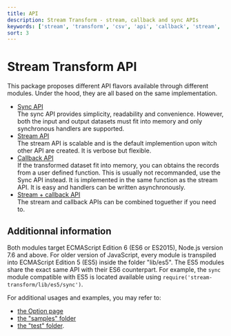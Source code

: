 ```yaml
---
title: API
description: Stream Transform - stream, callback and sync APIs
keywords: ['stream', 'transform', 'csv', 'api', 'callback', 'stream', 'sync', 'promise']
sort: 3
---
```


# Stream Transform API

This package proposes different API flavors available through different modules. Under the hood, they are all based on the same implementation.

* [Sync API](/transform/api/sync/)   
  The sync API provides simplicity, readability and convenience. However, both the input and output datasets must fit into memory and only synchronous handlers are supported.
* [Stream API](/transform/api/stream/)   
  The stream API is scalable and is the default implemention upon witch other API are created. It is verbose but flexible.
* [Callback API](/transform/api/callback/)   
  If the transformed dataset fit into memory, you can obtains the records from a user defined function. This is usually not recommanded, use the Sync API instead. It is implemented in the same function as the stream API. It is easy and handlers can be written asynchronously.
* [Stream + callback API](/transform/api/mixed/)  
  The stream and callback APIs can be combined toguether if you need to.

## Additionnal information

Both modules target ECMAScript Edition 6 (ES6 or ES2015), Node.js version 7.6 and above. For older version of JavaScript, every module is transpiled into ECMAScript Edition 5 (ES5) inside the folder "lib/es5". The ES5 modules share the exact same API with their ES6 counterpart. For example, the `sync` module compatible with ES5 is located available using `require('stream-transform/lib/es5/sync')`.

For additional usages and examples, you may refer to:

* [the Option page](/transform/option/)
* [the "samples" folder](https://github.com/adaltas/node-stream-transform/tree/master/samples)
* [the "test" folder](https://github.com/adaltas/node-stream-transform/tree/master/test).
